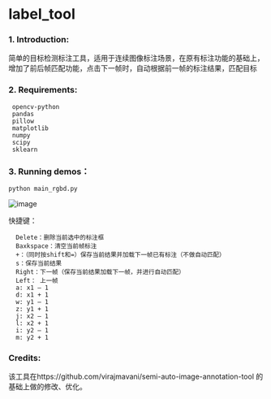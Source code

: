 # label_tool

 ### 1. Introduction:
简单的目标检测标注工具，适用于连续图像标注场景，在原有标注功能的基础上，增加了前后帧匹配功能，点击下一帧时，自动根据前一帧的标注结果，匹配目标

 ### 2. Requirements:
 ```
  opencv-python
  pandas
  pillow
  matplotlib
  numpy
  scipy
  sklearn
  ```

 ### 3. Running demos：
 ```
 python main_rgbd.py
 ```
 
 ![image](https://user-images.githubusercontent.com/78141454/115691147-5a44ab80-a390-11eb-9124-b639a8c9dfbd.png)

快捷键：
```
  Delete：删除当前选中的标注框
  Baxkspace：清空当前帧标注
  +：（同时按shift和=）保存当前结果并加载下一帧已有标注（不做自动匹配）
  s：保存当前结果
  Right：下一帧（保存当前结果加载下一帧，并进行自动匹配）
  Left： 上一帧
  a: x1 – 1
  d: x1 + 1
  w: y1 – 1
  z: y1 + 1
  j: x2 – 1
  l: x2 + 1
  i: y2 – 1
  m: y2 + 1
 ```


 ### Credits:
 该工具在https://github.com/virajmavani/semi-auto-image-annotation-tool 的基础上做的修改、优化。
